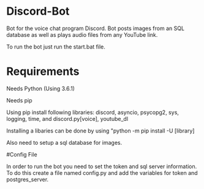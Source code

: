 # Discord-Bot
Bot for the voice chat program Discord. Bot posts images from an SQL database as well as plays audio files from any YouTube link.

To run the bot just run the start.bat file.

# Requirements

Needs Python (Using 3.6.1)

Needs pip

Using pip install following libraries: discord, asyncio, psycopg2, sys, logging, time, and discord.py[voice], youtube_dl

Installing a libaries can be done by using "python -m pip install -U [library]

Also need to setup a sql database for images.

#Config File

In order to run the bot you need to set the token and sql server information. To do this create a file named config.py and add the variables for token and postgres_server.

